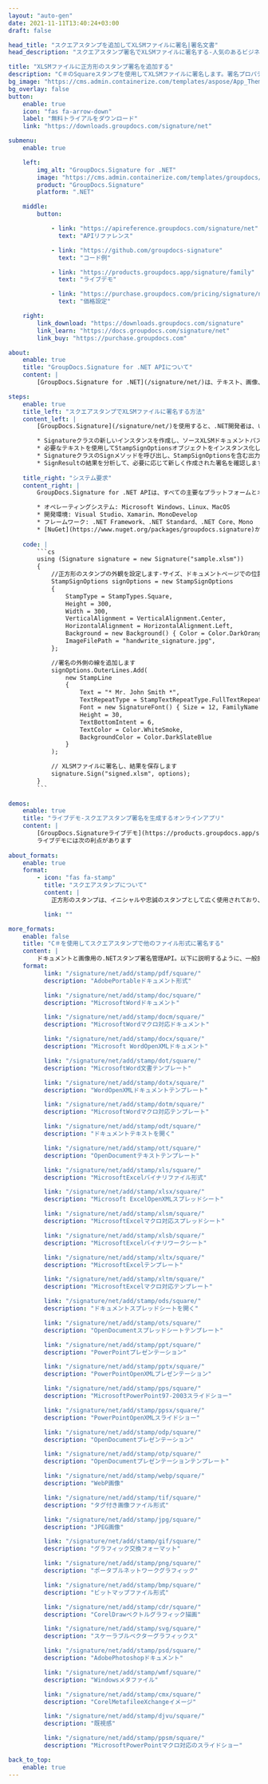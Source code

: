 ```yaml
---
layout: "auto-gen"
date: 2021-11-11T13:40:24+03:00
draft: false

head_title: "スクエアスタンプを追加してXLSMファイルに署名|署名文書"
head_description: "スクエアスタンプ署名でXLSMファイルに署名する-人気のあるビジネスドキュメントや画像ファイル形式にスタンプを追加します."

title: "XLSMファイルに正方形のスタンプ署名を追加する"
description: "C＃のSquareスタンプを使用してXLSMファイルに署名します。署名プロパティを操作し、ニーズに合ったドキュメント内で高度な署名オプションを設定します."
bg_image: "https://cms.admin.containerize.com/templates/aspose/App_Themes/V3/images/bg/header1.png"
bg_overlay: false
button:
    enable: true
    icon: "fas fa-arrow-down"
    label: "無料トライアルをダウンロード"
    link: "https://downloads.groupdocs.com/signature/net"

submenu:
    enable: true

    left:
        img_alt: "GroupDocs.Signature for .NET"
        image: "https://cms.admin.containerize.com/templates/groupdocs/images/product-logos/90x90-noborder/groupdocs-signature-net.png"
        product: "GroupDocs.Signature"
        platform: ".NET"

    middle:
        button:

            - link: "https://apireference.groupdocs.com/signature/net"
              text: "APIリファレンス"

            - link: "https://github.com/groupdocs-signature"
              text: "コード例"

            - link: "https://products.groupdocs.app/signature/family"
              text: "ライブデモ"

            - link: "https://purchase.groupdocs.com/pricing/signature/net"
              text: "価格設定"

    right:
        link_download: "https://downloads.groupdocs.com/signature"
        link_learn: "https://docs.groupdocs.com/signature/net"
        link_buy: "https://purchase.groupdocs.com"

about:
    enable: true
    title: "GroupDocs.Signature for .NET APIについて"
    content: |
        [GroupDocs.Signature for .NET](/signature/net/)は、テキスト、画像、バーコード、スタンプ、フォームフィールド、QRコード、メタデータなどのさまざまな署名タイプを使用してデジタルドキュメントに電子署名するネイティブ.NETAPIです。ユーザーは、PDF、Microsoft Word、Excelワークシート、PowerPointプレゼンテーション、Adobe Photoshop、メタファイル、および画像ファイル形式内のデジタル署名を追加、編集、検証、削除、および検索でき、必要に応じて署名プロパティをカスタマイズするための追加サポートがあります。

steps:
    enable: true
    title_left: "スクエアスタンプでXLSMファイルに署名する方法"
    content_left: |
        [GroupDocs.Signature](/signature/net/)を使用すると、.NET開発者は、いくつかの簡単な手順を実行することで、アプリケーション内のXLSMファイルにSquareスタンプを簡単に追加できます。

        * Signatureクラスの新しいインスタンスを作成し、ソースXLSMドキュメントパスをコンストラクターパラメーターとして渡します。
        * 必要なテキストを使用してStampSignOptionsオブジェクトをインスタンス化し、EncodeTypeプロパティをSquareに設定します。
        * SignatureクラスのSignメソッドを呼び出し、StampSignOptionsを含む出力XLSMファイル名を渡します。
        * SignResultの結果を分析して、必要に応じて新しく作成された署名を確認します。
        
    title_right: "システム要求"
    content_right: |
        GroupDocs.Signature for .NET APIは、すべての主要なプラットフォームとオペレーティングシステムでサポートされています。以下のコードを実行する前に、システムに次の前提条件がインストールされていることを確認してください。

        * オペレーティングシステム: Microsoft Windows、Linux、MacOS
        * 開発環境: Visual Studio、Xamarin、MonoDevelop
        * フレームワーク: .NET Framework、.NET Standard、.NET Core、Mono
        * [NuGet](https://www.nuget.org/packages/groupdocs.signature)からGroupDocs.Signaturefor.NETの最新バージョンをダウンロードします
        
    code: |
        ```cs
        using (Signature signature = new Signature("sample.xlsm"))
        {
            //正方形のスタンプの外観を設定します-サイズ、ドキュメントページでの位置、フォントサイズ、色など。
            StampSignOptions signOptions = new StampSignOptions
            {
                StampType = StampTypes.Square,
                Height = 300,
                Width = 300,
                VerticalAlignment = VerticalAlignment.Center,
                HorizontalAlignment = HorizontalAlignment.Left,
                Background = new Background() { Color = Color.DarkOrange, Transparency = 0.5 },
                ImageFilePath = "handwrite_signature.jpg",
            };

            //署名の外側の線を追加します
            signOptions.OuterLines.Add(
                new StampLine
                {
                    Text = "* Mr. John Smith *",
                    TextRepeatType = StampTextRepeatType.FullTextRepeat,
                    Font = new SignatureFont() { Size = 12, FamilyName = "Arial" },
                    Height = 30,
                    TextBottomIntent = 6,
                    TextColor = Color.WhiteSmoke,
                    BackgroundColor = Color.DarkSlateBlue
                }
            );

            // XLSMファイルに署名し、結果を保存します 
            signature.Sign("signed.xlsm", options);
        }
        ```
        
demos:
    enable: true
    title: "ライブデモ-スクエアスタンプ署名を生成するオンラインアプリ"
    content: |
        [GroupDocs.Signatureライブデモ](https://products.groupdocs.app/signature/family)サイトにアクセスして、XLSMファイルにSquareスタンプを今すぐ追加してください。  
        ライブデモには次の利点があります
        
about_formats:
    enable: true
    format:
        - icon: "fas fa-stamp"
          title: "スクエアスタンプについて"
          content: |
            正方形のスタンプは、イニシャルや忠誠のスタンプとして広く使用されており、文書管理、品質管理、および書類の校正にも使用されます。

          link: ""

more_formats:
    enable: false
    title: "C＃を使用してスクエアスタンプで他のファイル形式に署名する"
    content: |
        ドキュメントと画像用の.NETスタンプ署名管理API。以下に説明するように、一般的なファイル形式のいくつかにスタンプ署名を追加します。
    format: 
          link: "/signature/net/add/stamp/pdf/square/"
          description: "AdobePortableドキュメント形式"

          link: "/signature/net/add/stamp/doc/square/"
          description: "MicrosoftWordドキュメント"

          link: "/signature/net/add/stamp/docm/square/"
          description: "MicrosoftWordマクロ対応ドキュメント"

          link: "/signature/net/add/stamp/docx/square/"
          description: "Microsoft WordOpenXMLドキュメント"

          link: "/signature/net/add/stamp/dot/square/"
          description: "MicrosoftWord文書テンプレート"

          link: "/signature/net/add/stamp/dotx/square/"
          description: "WordOpenXMLドキュメントテンプレート"

          link: "/signature/net/add/stamp/dotm/square/"
          description: "MicrosoftWordマクロ対応テンプレート"       

          link: "/signature/net/add/stamp/odt/square/"
          description: "ドキュメントテキストを開く"

          link: "/signature/net/add/stamp/ott/square/"
          description: "OpenDocumentテキストテンプレート"

          link: "/signature/net/add/stamp/xls/square/"
          description: "MicrosoftExcelバイナリファイル形式"

          link: "/signature/net/add/stamp/xlsx/square/"
          description: "Microsoft ExcelOpenXMLスプレッドシート"

          link: "/signature/net/add/stamp/xlsm/square/"
          description: "MicrosoftExcelマクロ対応スプレッドシート"

          link: "/signature/net/add/stamp/xlsb/square/"
          description: "MicrosoftExcelバイナリワークシート"

          link: "/signature/net/add/stamp/xltx/square/"
          description: "MicrosoftExcelテンプレート"

          link: "/signature/net/add/stamp/xltm/square/"
          description: "MicrosoftExcelマクロ対応テンプレート"

          link: "/signature/net/add/stamp/ods/square/"
          description: "ドキュメントスプレッドシートを開く"

          link: "/signature/net/add/stamp/ots/square/"
          description: "OpenDocumentスプレッドシートテンプレート"

          link: "/signature/net/add/stamp/ppt/square/"
          description: "PowerPointプレゼンテーション"

          link: "/signature/net/add/stamp/pptx/square/"
          description: "PowerPointOpenXMLプレゼンテーション"

          link: "/signature/net/add/stamp/pps/square/"
          description: "MicrosoftPowerPoint97-2003スライドショー"

          link: "/signature/net/add/stamp/ppsx/square/"
          description: "PowerPointOpenXMLスライドショー"                              

          link: "/signature/net/add/stamp/odp/square/"
          description: "OpenDocumentプレゼンテーション"

          link: "/signature/net/add/stamp/otp/square/"
          description: "OpenDocumentプレゼンテーションテンプレート"

          link: "/signature/net/add/stamp/webp/square/"
          description: "WebP画像"

          link: "/signature/net/add/stamp/tif/square/"
          description: "タグ付き画像ファイル形式"

          link: "/signature/net/add/stamp/jpg/square/"
          description: "JPEG画像"

          link: "/signature/net/add/stamp/gif/square/"
          description: "グラフィック交換フォーマット"

          link: "/signature/net/add/stamp/png/square/"
          description: "ポータブルネットワークグラフィック"

          link: "/signature/net/add/stamp/bmp/square/"
          description: "ビットマップファイル形式"

          link: "/signature/net/add/stamp/cdr/square/"
          description: "CorelDrawベクトルグラフィック描画"

          link: "/signature/net/add/stamp/svg/square/"
          description: "スケーラブルベクターグラフィックス"

          link: "/signature/net/add/stamp/psd/square/"
          description: "AdobePhotoshopドキュメント"

          link: "/signature/net/add/stamp/wmf/square/"
          description: "Windowsメタファイル"        

          link: "/signature/net/add/stamp/cmx/square/"
          description: "CorelMetafileeXchangeイメージ"

          link: "/signature/net/add/stamp/djvu/square/"
          description: "既視感"

          link: "/signature/net/add/stamp/ppsm/square/"
          description: "MicrosoftPowerPointマクロ対応のスライドショー"

back_to_top:
    enable: true
---
```

